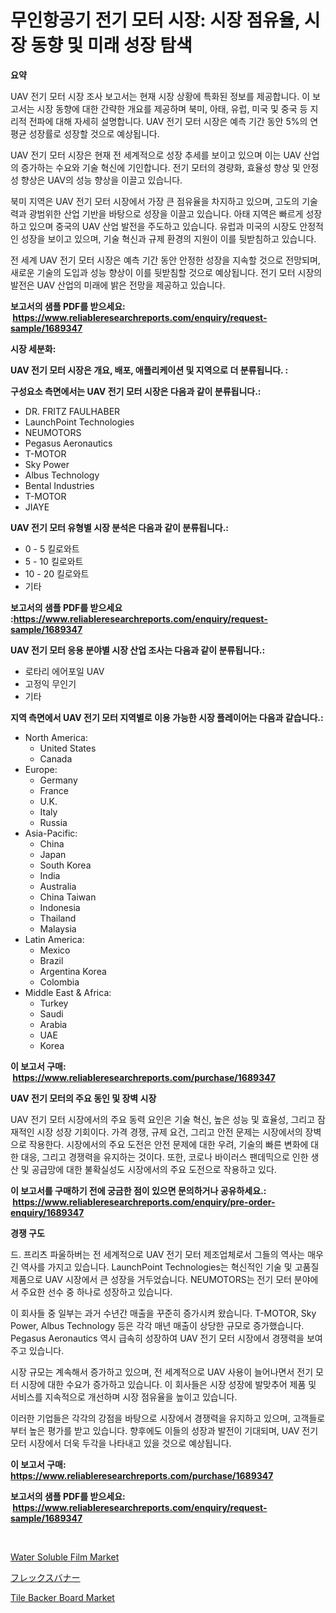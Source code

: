 <p><h1>무인항공기 전기 모터 시장: 시장 점유율, 시장 동향 및 미래 성장 탐색</h1></p><p><strong>요약</strong></p>
<p><p>UAV 전기 모터 시장 조사 보고서는 현재 시장 상황에 특화된 정보를 제공합니다. 이 보고서는 시장 동향에 대한 간략한 개요를 제공하며 북미, 아태, 유럽, 미국 및 중국 등 지리적 전파에 대해 자세히 설명합니다. UAV 전기 모터 시장은 예측 기간 동안 5%의 연평균 성장률로 성장할 것으로 예상됩니다.</p><p>UAV 전기 모터 시장은 현재 전 세계적으로 성장 추세를 보이고 있으며 이는 UAV 산업의 증가하는 수요와 기술 혁신에 기인합니다. 전기 모터의 경량화, 효율성 향상 및 안정성 향상은 UAV의 성능 향상을 이끌고 있습니다.</p><p>북미 지역은 UAV 전기 모터 시장에서 가장 큰 점유율을 차지하고 있으며, 고도의 기술력과 광범위한 산업 기반을 바탕으로 성장을 이끌고 있습니다. 아태 지역은 빠르게 성장하고 있으며 중국의 UAV 산업 발전을 주도하고 있습니다. 유럽과 미국의 시장도 안정적인 성장을 보이고 있으며, 기술 혁신과 규제 환경의 지원이 이를 뒷받침하고 있습니다.</p><p>전 세계 UAV 전기 모터 시장은 예측 기간 동안 안정한 성장을 지속할 것으로 전망되며, 새로운 기술의 도입과 성능 향상이 이를 뒷받침할 것으로 예상됩니다. 전기 모터 시장의 발전은 UAV 산업의 미래에 밝은 전망을 제공하고 있습니다.</p></p>
<p><strong>보고서의 샘플 PDF를 받으세요: &nbsp;<a href="https://www.reliableresearchreports.com/enquiry/request-sample/1689347">https://www.reliableresearchreports.com/enquiry/request-sample/1689347</a></strong></p>
<p><strong>시장 세분화:</strong></p>
<p><strong> UAV 전기 모터 시장은 개요, 배포, 애플리케이션 및 지역으로 더 분류됩니다. :</strong></p>
<p><strong>구성요소 측면에서는 UAV 전기 모터 시장은 다음과 같이 분류됩니다.:</strong></p>
<p><ul><li>DR. FRITZ FAULHABER</li><li>LaunchPoint Technologies</li><li>NEUMOTORS</li><li>Pegasus Aeronautics</li><li>T-MOTOR</li><li>Sky Power</li><li>Albus Technology</li><li>Bental Industries</li><li>T-MOTOR</li><li>JIAYE</li></ul></p>
<p><strong> UAV 전기 모터 유형별 시장 분석은 다음과 같이 분류됩니다.:</strong></p>
<p><ul><li>0 - 5 킬로와트</li><li>5 - 10 킬로와트</li><li>10 - 20 킬로와트</li><li>기타</li></ul></p>
<p><strong>보고서의 샘플 PDF를 받으세요 :<a href="https://www.reliableresearchreports.com/enquiry/request-sample/1689347">https://www.reliableresearchreports.com/enquiry/request-sample/1689347</a></strong></p>
<p><strong> UAV 전기 모터 응용 분야별 시장 산업 조사는 다음과 같이 분류됩니다.:</strong></p>
<p><ul><li>로타리 에어포일 UAV</li><li>고정익 무인기</li><li>기타</li></ul></p>
<p><strong>지역 측면에서 UAV 전기 모터 지역별로 이용 가능한 시장 플레이어는 다음과 같습니다.:</strong></p>
<p><ul>
    <li>
        North America:
        <ul>
            <li>United States</li>
            <li>Canada</li>
        </ul>
    </li>
    <li>
        Europe:
        <ul>
            <li>Germany</li>
            <li>France</li>
            <li>U.K.</li>
            <li>Italy</li>
            <li>Russia</li>
        </ul>
    </li>
    <li>
        Asia-Pacific:
        <ul>
            <li>China</li>
            <li>Japan</li>
            <li>South Korea</li>
            <li>India</li>
            <li>Australia</li>
            <li>China Taiwan</li>
            <li>Indonesia</li>
            <li>Thailand</li>
            <li>Malaysia</li>
        </ul>
    </li>
    <li>
        Latin America:
        <ul>
            <li>Mexico</li>
            <li>Brazil</li>
            <li>Argentina Korea</li>
            <li>Colombia</li>
        </ul>
    </li>
    <li>
        Middle East & Africa:
        <ul>
            <li>Turkey</li>
            <li>Saudi</li>
            <li>Arabia</li>
            <li>UAE</li>
            <li>Korea</li>
        </ul>
    </li>
    </ul></p>
<p><strong>이 보고서 구매: &nbsp;<a href="https://www.reliableresearchreports.com/purchase/1689347">https://www.reliableresearchreports.com/purchase/1689347</a></strong></p>
<p><strong>UAV 전기 모터의 주요 동인 및 장벽 시장</strong></p>
<p><p>UAV 전기 모터 시장에서의 주요 동력 요인은 기술 혁신, 높은 성능 및 효율성, 그리고 잠재적인 시장 성장 기회이다. 가격 경쟁, 규제 요건, 그리고 안전 문제는 시장에서의 장벽으로 작용한다. 시장에서의 주요 도전은 안전 문제에 대한 우려, 기술의 빠른 변화에 대한 대응, 그리고 경쟁력을 유지하는 것이다. 또한, 코로나 바이러스 팬데믹으로 인한 생산 및 공급망에 대한 불확실성도 시장에서의 주요 도전으로 작용하고 있다.</p></p>
<p><strong>이 보고서를 구매하기 전에 궁금한 점이 있으면 문의하거나 공유하세요.: &nbsp;<a href="https://www.reliableresearchreports.com/enquiry/pre-order-enquiry/1689347">https://www.reliableresearchreports.com/enquiry/pre-order-enquiry/1689347</a></strong></p>
<p><strong>경쟁 구도</strong></p>
<p><p>드. 프리츠 파울하버는 전 세계적으로 UAV 전기 모터 제조업체로서 그들의 역사는 매우 긴 역사를 가지고 있습니다. LaunchPoint Technologies는 혁신적인 기술 및 고품질 제품으로 UAV 시장에서 큰 성장을 거두었습니다. NEUMOTORS는 전기 모터 분야에서 주요한 선수 중 하나로 성장하고 있습니다.</p><p>이 회사들 중 일부는 과거 수년간 매출을 꾸준히 증가시켜 왔습니다. T-MOTOR, Sky Power, Albus Technology 등은 각각 매년 매출이 상당한 규모로 증가했습니다. Pegasus Aeronautics 역시 급속히 성장하여 UAV 전기 모터 시장에서 경쟁력을 보여주고 있습니다.</p><p>시장 규모는 계속해서 증가하고 있으며, 전 세계적으로 UAV 사용이 늘어나면서 전기 모터 시장에 대한 수요가 증가하고 있습니다. 이 회사들은 시장 성장에 발맞추어 제품 및 서비스를 지속적으로 개선하며 시장 점유율을 높이고 있습니다.</p><p>이러한 기업들은 각각의 강점을 바탕으로 시장에서 경쟁력을 유지하고 있으며, 고객들로부터 높은 평가를 받고 있습니다. 향후에도 이들의 성장과 발전이 기대되며, UAV 전기 모터 시장에서 더욱 두각을 나타내고 있을 것으로 예상됩니다.</p></p>
<p><strong>이 보고서 구매: &nbsp; <a href="https://www.reliableresearchreports.com/purchase/1689347">https://www.reliableresearchreports.com/purchase/1689347</a></strong></p>
<p><strong>보고서의 샘플 PDF를 받으세요: &nbsp;<a href="https://www.reliableresearchreports.com/enquiry/request-sample/1689347">https://www.reliableresearchreports.com/enquiry/request-sample/1689347</a></strong><strong></strong></p>
<p>&nbsp;</p>
<p><p><a href="https://woozy-pyroraptor-a1f.notion.site/Water-Soluble-Film-Market-Offers-Provide-Insightful-Data-for-the-Time-Period-from-2024-to-2031-and-a-66693d48bdfe408fbdcdee1b67db280e">Water Soluble Film Market</a></p><p><a href="https://github.com/one-cool-chick/Market-Research-Report-List-1/blob/main/86696818764.md">フレックスバナー</a></p><p><a href="https://rainy-horn-d69.notion.site/Tile-Backer-Board-Market-Analysis-and-Market-Size-Global-Industry-Overview-Market-Segmentation-and-42a96ca7675440a68fd2ac8d6ae3921c">Tile Backer Board Market</a></p></p>